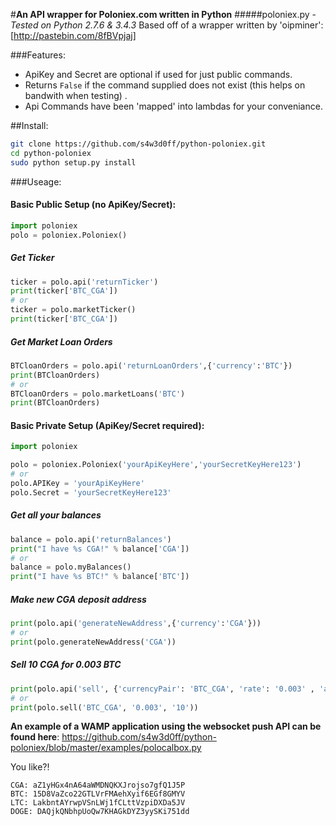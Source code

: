 #**An API wrapper for Poloniex.com written in Python**
#####poloniex.py - _Tested on Python 2.7.6 & 3.4.3_
Based off of a wrapper written by 'oipminer': [http://pastebin.com/8fBVpjaj]

###Features:
- ApiKey and Secret are optional if used for just public commands.
- Returns `False` if the command supplied does not exist (this helps on bandwith when testing) .
- Api Commands have been 'mapped' into lambdas for your conveniance.

##Install:
```bash
git clone https://github.com/s4w3d0ff/python-poloniex.git
cd python-poloniex
sudo python setup.py install
```

###Useage:
#### **Basic Public Setup (no ApiKey/Secret):**
```python
import poloniex
polo = poloniex.Poloniex()
```
##### Get Ticker
```python
ticker = polo.api('returnTicker')
print(ticker['BTC_CGA'])
# or
ticker = polo.marketTicker()
print(ticker['BTC_CGA'])
```
##### Get Market Loan Orders
```python
BTCloanOrders = polo.api('returnLoanOrders',{'currency':'BTC'})
print(BTCloanOrders)
# or 
BTCloanOrders = polo.marketLoans('BTC')
print(BTCloanOrders)
```

#### **Basic Private Setup (ApiKey/Secret required):**
```python
import poloniex

polo = poloniex.Poloniex('yourApiKeyHere','yourSecretKeyHere123')
# or
polo.APIKey = 'yourApiKeyHere'
polo.Secret = 'yourSecretKeyHere123'
```
##### Get all your balances
```python
balance = polo.api('returnBalances')
print("I have %s CGA!" % balance['CGA'])
# or
balance = polo.myBalances()
print("I have %s BTC!" % balance['BTC'])
```
##### Make new CGA deposit address
```python
print(polo.api('generateNewAddress',{'currency':'CGA'}))
# or
print(polo.generateNewAddress('CGA'))
```
##### Sell 10 CGA for 0.003 BTC
```python
print(polo.api('sell', {'currencyPair': 'BTC_CGA', 'rate': '0.003' , 'amount': '10' }))
# or
print(polo.sell('BTC_CGA', '0.003', '10'))
```

**An example of a WAMP application using the websocket push API can be found here**:
https://github.com/s4w3d0ff/python-poloniex/blob/master/examples/polocalbox.py

You like?!
```
CGA: aZ1yHGx4nA64aWMDNQKXJrojso7gfQ1J5P
BTC: 15D8VaZco22GTLVrFMAehXyif6EGf8GMYV
LTC: LakbntAYrwpVSnLWj1fCLttVzpiDXDa5JV
DOGE: DAQjkQNbhpUoQw7KHAGkDYZ3yySKi751dd
```

